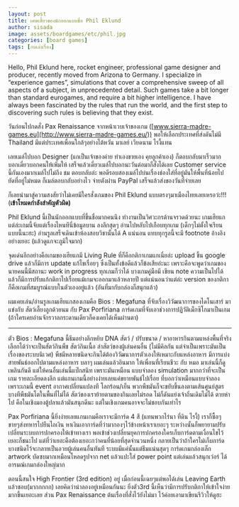 ```yaml
---
layout: post
title: เศษเสี้ยวของนักออกแบบชื่อ Phil Eklund
author: sisada
image: assets/boardgames/etc/phil.jpg
categories: [board games]
tags: [กบเล่าเรื่อง]
---
```

Hello, Phil Eklund here, rocket engineer, professional game designer and producer, recently moved from Arizona to Germany. I specialize in “experience games”, simulations that cover a comprehensive sweep of all aspects of a subject, in unprecedented detail. Such games take a bit longer than standard eurogames, and require a bit higher intelligence. I have always been fascinated by the rules that run the world, and the first step to discovering such rules is believing that they exist.


วันก่อนไปกดสั่ง Pax Renaissance จากหน้าเวบเจ้าของเกม ([www.sierra-madre-games.eu](http://www.sierra-madre-games.eu/)) พอให้เลือกประเทศที่ส่งดันไม่มี Thailand มีแต่ประเทศเพื่อนใกล้ๆอย่างไต้หวัน มาเลย์ เวียดนาม ไรงี้แทน

เลยเมล์ไปบอก Designer (แกเป็นเจ้าของค่าย ทำเองขายเอง คุยลูกค้าเอง) ก็ตอบกลับมาเร็วมาก บอกเดี๋ยวบอกคนให้เพิ่มให้ เสร็จแล้วเดี๋ยวเมล์ไปบอกนะวันต่อมาก็สั่งได้เลย Customer service นี้กันเองมากเมล์ไปไม่ถึง ชม ตอบกลับล่ะ พอดีรอบสองเมล์ไปบ่นเรื่องช่องใส่ที่อยู่มันให้พื้นที่น้อยไป ยัดที่อยู่ไม่หมด ก็เมล์ตอบกลับอย่างไว จ่ายตังผ่าน PayPal เสร็จแล้วส่งของวันที่จ่ายเลย

ก็เลยนำมาสู่ความสงสัยว่าไม่เคยมีใครสั่งเกมของ Phil Eklund แบบตรงๆมาเมืองไทยเลยเหรอว่ะ!!! (**เข้าโหมดกำลังสำคัญตัวผิด)**

Phil Eklund นี้เป็นนักออกแบบที่ขึ้นชื่อมากคนนึง ทำงานเป็นวิศวะกรด้านจรวดด้วยนะ เกมเฮียแกแต่ล่ะเกมนี้จับแต่เรื่องไหนทีนี่ข้อมูลบาน ลงลึกสุดๆ อ่านไปหลับไปเกือบทุกเกม (เด็กๆไม่ตั้งใจเรียนแบบนี้นะฮะ) อ่านรูลเสร็จเดินเข้าห้องสอบวิชานั้นได้ A แน่นอน แทบทุกรูลนี้จะมี footnote อ้างอิงอย่างเยอะ (แล้วดูแกจะภูมิใจมาก)

จุดเด่นอีกอย่างคือเกมของเฮียแกมี Living Rule ที่ก็คือกติกาเกมแกเนี่ยล่ะ upload ขึ้น google drive แล้วก็มีการ update แก้ไขเรื่อยๆ ซึ่งเป็นทั้งข้อดีแล้วก็ข้อเสียอ่ะนะ เพราะคือจะพูดว่าเกมของนายคนนี้มีสถานะ work in progress ทุกเกมก็ว่าได้ บางเกมคู่มือมี เขียน note ความเป็นไปได้ แล้วก็มีการปรับแก้กติกาไปเรื่อยแม้เกมจะออกมาแล้วหลายปี แต่แน่นอนว่าแต่ล่ะ version ของกติกาก็คือเกมที่สมบูรณ์แบบในตัวเองอยู่แล้ว (อันที่มากับกล่องก็สนุกแล้ว)

ผมเคยเล่น/อ่านรูลเกมเฮียแกสองเกมคือ Bios : Megafuna ที่จับเรื่องวิวัฒนาการของไดโนเสาร์ มาแข่งกับ สัตว์เลี้ยงลูกด้วยนม กับ Pax Porfiriana การ์ดเกมที่จับเอาช่วงการปฏิวัติเม็กซิโกมาเป็นเกม (ถ้าใครเคยอ่านจักรวาลกระดานเดียวก็คงเคยได้เห็นผ่านตา)



---



ตัว Bios : Megafuna นี้ธีมอย่างลึกหยิบ DNA สัตว์ / ปรับขนาด / หาอาหารกินตามแหล่งพื้นที่จริง เลือกได้ว่าจะเป็นสัตว์กินพืช สัตว์กินเนื้อ ล่าสัตว์ของผู้เล่นคนอื่น (ไม่มีคิลกัน แต่จำเป็นเพราะมันเป็นเรื่องของระบบนิเวศ) พืชมีหลายชนิดจะกินได้ต้องวิวัฒนาการตัวเองให้เหมาะกับแหล่งอาหาร มีการแบ่งสายพันธ์ออกไปตามแหล่งอาหาร บลาๆ ผมเล่นแล้วอินมาก ให้เพื่อนที่เรียนชีวะ กับ หมอ มาเล่นนี้ก็ดูเพลินกันดี แต่ให้คนอื่นเล่นนี้แป๊กสนิท เพราะมันเหมือน แบบจำลอง simulation มากกว่าที่จะเป็นเกม รายละเอียดลงลึก แต่แกนเกมนี้อย่างง่ายเลยแค่ขยายพันธ์ไปเรื่อย ที่บอกว่าเหมือนแบบจำลองเพราะเกมนี้ event อากาศเปลี่ยนแปลงที โลกร้อน/เย็น พวกพืชมันก็จะขยับขึ้นลงตามเส้นศูนย์สูตร บางทีพืชมันโตในพื้นที่ไม่ได้ สัตว์ของเราย้ายตามของกินเลยไม่รอด ไม่ก็ดันแย่งเจ้าถิ่นเดิมไม่ได้ ตายห่าไป คือในเชิงมองตู้ปลาแล้วมันสนุกดีนะ แต่ในเชิงเกมคนอาจจะไม่ชอบกันเท่าไร

Pax Porfiriana นี้ยิ่งง่ายเลยแกนเกมคือเราจะมีการ์ด 4 สี (แทนพวกไร่นา ที่ดิน ไรงี้) เราก็ซื้อๆขายๆส่งทหารไปยืนไถเงิน หาเงินเอาการ์ดที่ว่ามากองๆไว้ข้างหน้าเราเยอะๆ ระหว่างนั้นก็พยายามปรับเปลี่ยนระบบการปกครองให้เข้าทางเรา พอเข้าช่วงเปลี่ยนยุคการปกครองใครเก็บการ์ดตามเงื่อนไขไว้เยอะก็ชนะไป แต่ที่ว่าเยอะคือต้องเยอะกว่าคนที่น้อยที่สุดจำนวนหนึ่ง กลายเป็นว่าถ้าใครไม่เก็บการ์ดบางชนิดไว้จะกลายเป็นอวยผู้เล่นคนอื่นทันที ระบบมีแค่นั้นแต่ธีมแน่นสุดๆ การ์ดเกมกล่องเล็ก artwork บัดซบมากเหมือนโหลดรูปจาก net แล้วแปะใส่ power point แต่เล่นแล้วสนุกเว่อร์ ได้อารมณ์เกมกล่องใหญ่มาก

ตอนนี้สนใจ High Frontier (3rd edition) อยู่ เมื่อก่อนนี้เฉยๆแต่พอได้เล่น Leaving Earth แล้วชอบ(มากกกกก) เลยคิดว่าน่าลองอยู่เหมือนกันนะ ยิ่งตัว3rd นี้เห็นว่ามีการปรับกติกาให้เข้าใจง่ายมากขึ้นเยอะเลย ส่วน Pax Renaissance ต้นเรื่องที่สั่งไว้ยังไม่มา ไว้ค่อยเอามาเขียนรีวิวให้ดูฮะ